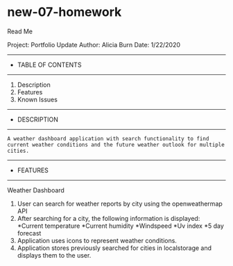# new-07-homework
Read Me

Project: Portfolio Update
Author: Alicia Burn
Date: 1/22/2020

******************************
*  TABLE OF CONTENTS         
******************************
1. Description
2. Features
3. Known Issues

******************************
*  DESCRIPTION              
******************************

    A weather dashboard application with search functionality to find current weather conditions and the future weather outlook for multiple cities. 

******************************
*  FEATURES             
******************************
Weather Dashboard
   1. User can search for weather reports by city using the openweathermap API
   2. After searching for a city, the following information is displayed:
        *Current temperature
        *Current humidity
        *Windspeed
        *Uv index
        *5 day forecast
   3. Application uses icons to represent weather conditions.
   4. Application stores previously searched for cities in localstorage and displays them to the user.

